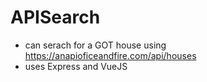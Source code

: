 # APISearch

* can serach for a GOT house using https://anapioficeandfire.com/api/houses
* uses Express and VueJS

